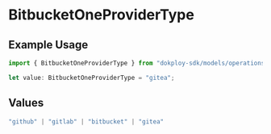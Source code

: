 # BitbucketOneProviderType

## Example Usage

```typescript
import { BitbucketOneProviderType } from "dokploy-sdk/models/operations";

let value: BitbucketOneProviderType = "gitea";
```

## Values

```typescript
"github" | "gitlab" | "bitbucket" | "gitea"
```